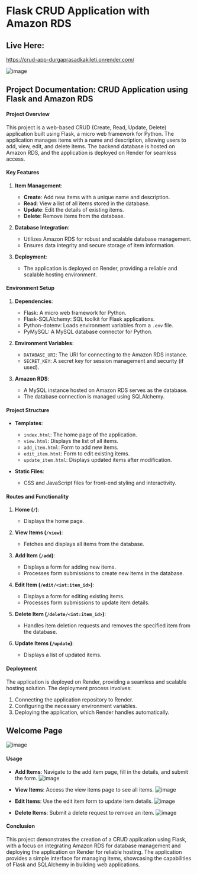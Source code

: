 # Flask CRUD Application with Amazon RDS
## Live Here: 
https://crud-app-durgaprasadkakileti.onrender.com/

![image](https://github.com/user-attachments/assets/cb32f80f-2328-46cb-ab2e-5a157d178b73)

## Project Documentation: CRUD Application using Flask and Amazon RDS

#### Project Overview
This project is a web-based CRUD (Create, Read, Update, Delete) application built using Flask, a micro web framework for Python. The application manages items with a name and description, allowing users to add, view, edit, and delete items. The backend database is hosted on Amazon RDS, and the application is deployed on Render for seamless access.

#### Key Features
1. **Item Management**:
   - **Create**: Add new items with a unique name and description.
   - **Read**: View a list of all items stored in the database.
   - **Update**: Edit the details of existing items.
   - **Delete**: Remove items from the database.

2. **Database Integration**:
   - Utilizes Amazon RDS for robust and scalable database management.
   - Ensures data integrity and secure storage of item information.

3. **Deployment**:
   - The application is deployed on Render, providing a reliable and scalable hosting environment.

#### Environment Setup
1. **Dependencies**:
   - Flask: A micro web framework for Python.
   - Flask-SQLAlchemy: SQL toolkit for Flask applications.
   - Python-dotenv: Loads environment variables from a `.env` file.
   - PyMySQL: A MySQL database connector for Python.

2. **Environment Variables**:
   - `DATABASE_URI`: The URI for connecting to the Amazon RDS instance.
   - `SECRET_KEY`: A secret key for session management and security (if used).

3. **Amazon RDS**:
   - A MySQL instance hosted on Amazon RDS serves as the database.
   - The database connection is managed using SQLAlchemy.

#### Project Structure
- **Templates**:
  - `index.html`: The home page of the application.
  - `view.html`: Displays the list of all items.
  - `add_item.html`: Form to add new items.
  - `edit_item.html`: Form to edit existing items.
  - `update_item.html`: Displays updated items after modification.

- **Static Files**:
  - CSS and JavaScript files for front-end styling and interactivity.

#### Routes and Functionality
1. **Home (`/`)**:
   - Displays the home page.

2. **View Items (`/view`)**:
   - Fetches and displays all items from the database.

3. **Add Item (`/add`)**:
   - Displays a form for adding new items.
   - Processes form submissions to create new items in the database.

4. **Edit Item (`/edit/<int:item_id>`)**:
   - Displays a form for editing existing items.
   - Processes form submissions to update item details.

5. **Delete Item (`/delete/<int:item_id>`)**:
   - Handles item deletion requests and removes the specified item from the database.

6. **Update Items (`/update`)**:
   - Displays a list of updated items.

#### Deployment
The application is deployed on Render, providing a seamless and scalable hosting solution. The deployment process involves:
1. Connecting the application repository to Render.
2. Configuring the necessary environment variables.
3. Deploying the application, which Render handles automatically.

## Welcome Page
![image](https://github.com/user-attachments/assets/80d293e8-b06b-4ca1-a6ea-5e990a267093)
#### Usage
- **Add Items**: Navigate to the add item page, fill in the details, and submit the form.
  ![image](https://github.com/user-attachments/assets/5b80e8d0-bced-429e-a64b-7acfef736d0d)
  
- **View Items**: Access the view items page to see all items.
  ![image](https://github.com/user-attachments/assets/097d3f83-416e-442f-aa06-86ed8498a985)
  
- **Edit Items**: Use the edit item form to update item details.
  ![image](https://github.com/user-attachments/assets/1337b4f7-ad46-4525-a758-e70a9c360ddd)
  
- **Delete Items**: Submit a delete request to remove an item.
 ![image](https://github.com/user-attachments/assets/1980c231-fcdc-4885-8a49-720693817637)


#### Conclusion
This project demonstrates the creation of a CRUD application using Flask, with a focus on integrating Amazon RDS for database management and deploying the application on Render for reliable hosting. The application provides a simple interface for managing items, showcasing the capabilities of Flask and SQLAlchemy in building web applications.







